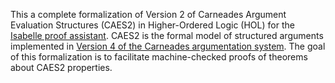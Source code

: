 
This a complete formalization of Version 2 of Carneades Argument Evaluation Structures (CAES2) in Higher-Ordered Logic (HOL) for the [Isabelle proof assistant](https://isabelle.in.tum.de/).  CAES2 is the formal model of structured arguments implemented in [Version 4 of the Carneades argumentation system](https://github.com/carneades/carneades-4). The goal of this formalization is to facilitate machine-checked proofs of theorems about CAES2 properties.
